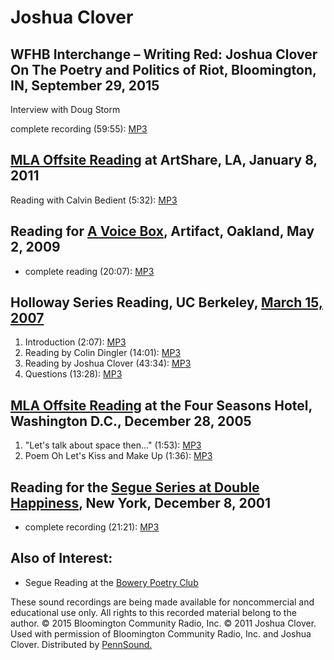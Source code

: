 Joshua Clover
=============

WFHB Interchange – Writing Red: Joshua Clover On The Poetry and Politics of Riot, Bloomington, IN, September 29, 2015
---------------------------------------------------------------------------------------------------------------------

Interview with Doug Storm

complete recording (59:55): [MP3](https://media.sas.upenn.edu/pennsound/authors/Clover/Clover-Joshua_Writing-Red-Interview-by-Doug-Storm_WFHB-Bloomington-IN_9-29-2015.mp3)

[MLA Offsite Reading](MLA-Offsite-2011.php) at ArtShare, LA, January 8, 2011
----------------------------------------------------------------------------

Reading with Calvin Bedient (5:32): [MP3](http://media.sas.upenn.edu/pennsound/groups/MLA-Offsite/2011-LA/MLA-Offsite-2011_07_Calvin-Bedient_Joshua-Clover_ArtShare_LA_1-8-11.mp3)

Reading for [**A Voice Box**](A-Voice-Box.php), Artifact, Oakland, May 2, 2009
------------------------------------------------------------------------------

-   complete reading (20:07): [MP3](http://media.sas.upenn.edu/pennsound/authors/Clover/Clover-Joshua_AVB_Artifact_05-02-09.mp3)

Holloway Series Reading, UC Berkeley, [March 15, 2007](Holloway-series.php#Clover_3-15-07)
------------------------------------------------------------------------------------------

1.  Introduction (2:07): [MP3](http://media.sas.upenn.edu/pennsound/authors/Clover/Holloway-Series/Clover-Joshua_Dingler-Colin_01_Introduction_Holloway-Series_UC-Berkeley_3-15-07.mp3)
2.  Reading by Colin Dingler (14:01): [MP3](http://media.sas.upenn.edu/pennsound/authors/Clover/Holloway-Series/Clover-Joshua_Dingler-Colin_02_Dingler_Holloway-Series_UC-Berkeley_3-15-07.mp3)
3.  Reading by Joshua Clover (43:34): [MP3](http://media.sas.upenn.edu/pennsound/authors/Clover/Holloway-Series/Clover-Joshua_Dingler-Colin_03_Clover_Holloway-Series_UC-Berkeley_3-15-07.mp3)
4.  Questions (13:28): [MP3](http://media.sas.upenn.edu/pennsound/authors/Clover/Holloway-Series/Clover-Joshua_Dingler-Colin_04_Questions_Holloway-Series_UC-Berkeley_3-15-07.mp3)

[MLA Offsite Reading](http://writing.upenn.edu/pennsound/x/MLA-Offsite.php#12-28-05) at the Four Seasons Hotel, Washington D.C., December 28, 2005
--------------------------------------------------------------------------------------------------------------------------------------------------

1.  "Let's talk about space then..." (1:53): [MP3](http://media.sas.upenn.edu/pennsound/authors/Clover/Clover-Joshua_1_Lets-talk-about-space_MLA_DC_12-28-05.mp3)
2.  Poem Oh Let's Kiss and Make Up (1:36): [MP3](http://media.sas.upenn.edu/pennsound/authors/Clover/Clover-Joshua_2_Poem-Oh-Lets-Kiss_MLA_DC_12-28-05.mp3)


Reading for the [Segue Series at Double Happiness](Segue-DH.php), New York, December 8, 2001
--------------------------------------------------------------------------------------------

-   complete recording (21:21): [MP3](https://media.sas.upenn.edu/pennsound/authors/Clover/Clover-Joshua_Complete-Recording_Segue-DH_NYC_12-8-01.mp3)

Also of Interest:
-----------------

-   Segue Reading at the [Bowery Poetry Club](Segue-BPC.html)

These sound recordings are being made available for noncommercial and
educational use only. All rights to this recorded material belong to the author. © 2015 Bloomington Community Radio, Inc. © 2011 Joshua Clover. Used with
permission of Bloomington Community Radio, Inc. and Joshua Clover. Distributed by [PennSound.](../index.html)
